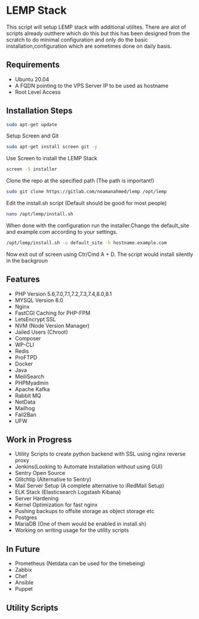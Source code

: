 # LEMP Stack
This script will setup LEMP stack with additional utilites. There are alot of scripts already outthere which do this but this has been designed from the scratch to do minimal configuration and only do the basic installation,configuration which are sometimes done on daily basis.

## Requirements
- Ubuntu 20.04
- A FQDN pointing to the VPS Server IP to be used as hostname
- Root Level Access

## Installation Steps
```sh
sudo apt-get update
```
Setup Screen and Git
```sh
sudo apt-get install screen git -y
```
Use Screen to install the LEMP Stack
```sh
screen -S installer
```
Clone the repo at the specified path (The path is important!)
```sh
sudo git clone https://gitlab.com/noamanahmed/lemp /opt/lemp
```
Edit the install.sh script (Default should be good for most people)
```sh
nano /opt/lemp/install.sh
```
When done with the configuration run the installer.Change the default_site and example.com according to your settings.
```sh
/opt/lemp/install.sh -u default_site -h hostname.example.com
```
Now exit out of screen using Ctr/Cmd A + D. The script would install silently in the backgroun
## Features
- PHP Version 5.6,7.0,7.1,7.2,7.3,7.4,8.0,8.1
- MYSQL Version 8.0
- Nginx
- FastCGI Caching for PHP-FPM
- LetsEncrypt SSL
- NVM (Node Version Manager)
- Jailed Users (Chroot)
- Composer
- WP-CLI
- Redis
- ProFTPD
- Docker
- Java
- MeiliSearch
- PHPMyadmin
- Apache Kafka
- Rabbit MQ
- NetData
- Mailhog
- Fail2Ban
- UFW

## Work in Progress
- Utility Scripts to create python backend with SSL using nginx reverse proxy
- Jenkins(Looking to Automate Installation without using GUI)
- Sentry Open Source
- Glitchtip (Alternative to Sentry)
- Mail Server Setup (A complete alternative to iRedMail Setup)
- ELK Stack (Elasticsearch Logstash Kibana)
- Server Hardening
- Kernel Optimization for fast nginx
- Pushing backups to offsite storage as object storage etc 
- Postgres
- MariaDB (One of them would be enabled in install.sh)
- Working on writing usage for the utility scripts

## In Future
- Prometheus (Netdata can be used for the timebeing)
- Zabbix
- Chef
- Ansible
- Puppet

## Utility Scripts
